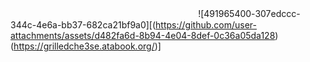 ㅤㅤㅤㅤㅤㅤㅤㅤㅤㅤㅤㅤㅤㅤㅤㅤㅤㅤㅤㅤㅤㅤㅤ ![491965400-307edccc-344c-4e6a-bb37-682ca21bf9a0][(https://github.com/user-attachments/assets/d482fa6d-8b94-4e04-8def-0c36a05da128)(https://grilledche3se.atabook.org/)]

